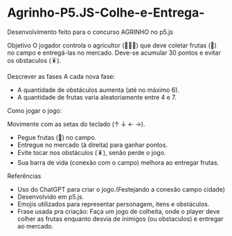 # Agrinho-P5.JS-Colhe-e-Entrega-
Desenvolvimento feito para o concurso AGRINHO no p5.js

Objetivo
O jogador controla o agricultor (👨🏿‍🌾) que deve coletar frutas (🍎) no campo e entregá-las no mercado. Deve-se acumular 30 pontos e evitar os obstaculos (🪳).

Descrever as fases
A cada nova fase:
- A quantidade de obstáculos aumenta (até no máximo 6).
- A quantidade de frutas varia aleatoriamente entre 4 e 7.

Como jogar o jogo:

Movimente com as setas do teclado (↑ ↓ ← →).
- Pegue frutas (🍎) no campo.
- Entregue no mercado (à direita) para ganhar pontos.
- Evite tocar nos obstáculos (🪳), senão perde o jogo.
- Sua barra de vida (conexão com o campo) melhora ao entregar frutas.


Referências
- Uso do ChatGPT para criar o jogo.(Festejando a conexão campo cidade)
- Desenvolvido em p5.js.
- Emojis utilizados para representar personagem, itens e obstáculos.
- Frase usada pra criação: Faça um jogo de colheita, onde o player deve colher as frutas enquanto desvia de inimigos (ou obstaculos) e entregar ao mercado.
